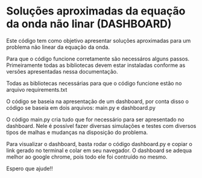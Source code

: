 <H1> Soluções aproximadas da equação da onda não linar (DASHBOARD)</H1>
  
<p>Este código tem como objetivo apresentar soluções aproximadas para um problema não linear da equação da onda.<p/>

<p> Para que o código funcione corretamente são necessáros alguns passos. Primeiramente todas as bibliotecas devem estar instaladas conforme as versões apresentadas nessa documentação.</p>

<p>Todas as bibliotecas necessárias para que o código funcione estão no arquivo requirements.txt</p>

<p>O código se baseia na apresentação de um dashboard, por conta disso o código se baseia em dois arquivos: main.py e dashboard.py</p>

<p>O código main.py cria tudo que for necessário para ser apresentado no dashboard. Nele é possível fazer diversas simulações e testes com diversos tipos de malhas e mudanças na disposição do problema.</p>

<p>Para visualizar o dashboard, basta rodar o código dashboard.py e copiar o link gerado no terminal e colar em seu navegador. O dashboard se adequa melhor ao google chrome, pois todo ele foi contruído no mesmo.</p>

<p>Espero que ajude!!</p>

